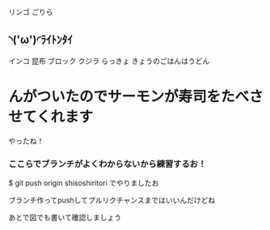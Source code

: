 リンゴ
ごりら
## ◝('ω')◜ﾗｲﾄﾝﾀｲ
インコ
昆布
ブロック
クジラ
らっきょ
きょうのごはんはうどん

# んがついたのでサーモンが寿司をたべさせてくれます

やったね！

### ここらでブランチがよくわからないから練習するお！
 $ git push origin shisoshiritori
でやりましたお

ブランチ作ってpushしてプルリクチャンスまではいいんだけどね

あとで図でも書いて確認しましょう